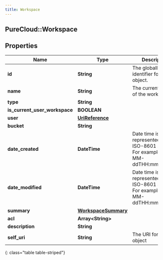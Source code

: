 ```yaml
---
title: Workspace
---
```

## PureCloud::Workspace

## Properties

|Name | Type | Description | Notes|
|------------ | ------------- | ------------- | -------------|
| **id** | **String** | The globally unique identifier for the object. | [optional] |
| **name** | **String** | The current name of the workspace. | |
| **type** | **String** |  | [optional] |
| **is_current_user_workspace** | **BOOLEAN** |  | [optional] |
| **user** | [**UriReference**](UriReference.html) |  | [optional] |
| **bucket** | **String** |  | [optional] |
| **date_created** | **DateTime** | Date time is represented as an ISO-8601 string. For example: yyyy-MM-ddTHH:mm:ss.SSSZ | [optional] |
| **date_modified** | **DateTime** | Date time is represented as an ISO-8601 string. For example: yyyy-MM-ddTHH:mm:ss.SSSZ | [optional] |
| **summary** | [**WorkspaceSummary**](WorkspaceSummary.html) |  | [optional] |
| **acl** | **Array&lt;String&gt;** |  | [optional] |
| **description** | **String** |  | [optional] |
| **self_uri** | **String** | The URI for this object | [optional] |
{: class="table table-striped"}


